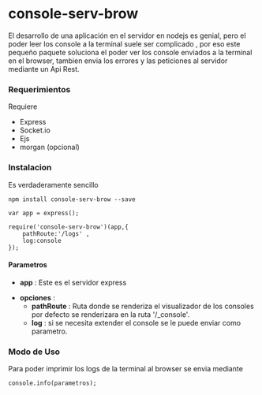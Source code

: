 # console-serv-brow

El desarrollo de una aplicación en el servidor en nodejs es genial, pero el poder leer los console a la terminal suele ser complicado , por eso este pequeño paquete soluciona el poder ver los console enviados a la terminal en el browser, tambien envia los errores y las peticiones al servidor mediante un Api Rest.


### Requerimientos

Requiere 

* Express
* Socket.io
* Ejs
* morgan (opcional)

### Instalacion

Es verdaderamente sencillo 

```
npm install console-serv-brow --save

```

```
var app = express();

require('console-serv-brow')(app,{
    pathRoute:'/logs' ,
    log:console
});

```
#### Parametros 

* **app** : Este es el servidor express
- **opciones** :
	* **pathRoute** : Ruta donde se renderiza el visualizador de los consoles por defecto se renderizara en la ruta '/_console'.
	* **log** : si se necesita extender el console se le puede enviar como parametro.

	
### Modo de Uso

Para poder imprimir los logs de la terminal al browser se envia mediante


```
console.info(parametros);
```